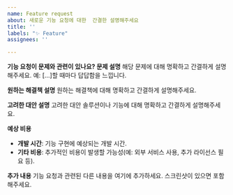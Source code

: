 ```yaml
---
name: Feature request
about: 새로운 기능 요청에 대한  간결한 설명해주세요
title: ''
labels: "✨ Feature"
assignees: ''

---
```


**기능 요청이 문제와 관련이 있나요? 문제 설명**
해당 문제에 대해 명확하고 간결하게 설명해주세요. 예: [...]할 때마다 답답함을 느낍니다.

**원하는 해결책 설명**
원하는 해결책에 대해 명확하고 간결하게 설명해주세요.

**고려한 대안 설명**
고려한 대안 솔루션이나 기능에 대해 명확하고 간결하게 설명해주세요.

**예상 비용**
- **개발 시간**: 기능 구현에 예상되는 개발 시간.
- **기타 비용**: 추가적인 비용이 발생할 가능성(예: 외부 서비스 사용, 추가 라이선스 필요 등).

**추가 내용**
기능 요청과 관련된 다른 내용을 여기에 추가하세요. 스크린샷이 있으면 포함해주세요.
